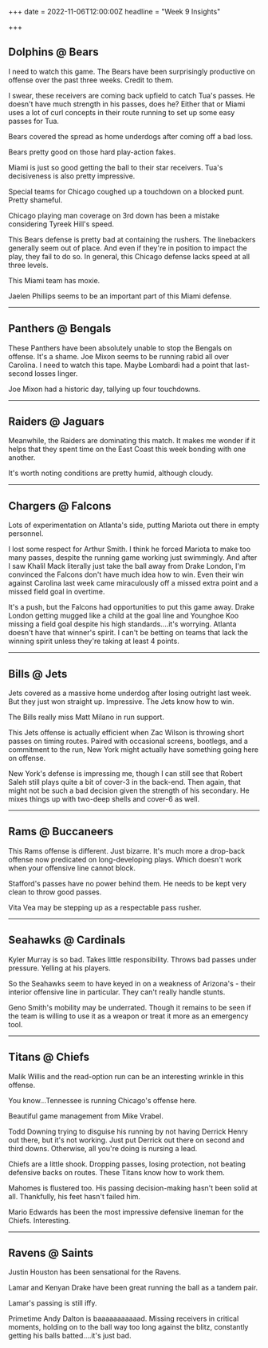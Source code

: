 +++
date = 2022-11-06T12:00:00Z
headline = "Week 9 Insights"

+++
## Dolphins @ Bears

I need to watch this game. The Bears have been surprisingly productive on offense over the past three weeks. Credit to them.

I swear, these receivers are coming back upfield to catch Tua's passes. He doesn't have much strength in his passes, does he? Either that or Miami uses a lot of curl concepts in their route running to set up some easy passes for Tua.

Bears covered the spread as home underdogs after coming off a bad loss.

Bears pretty good on those hard play-action fakes.

Miami is just so good getting the ball to their star receivers. Tua's decisiveness is also pretty impressive.

Special teams for Chicago coughed up a touchdown on a blocked punt. Pretty shameful.

Chicago playing man coverage on 3rd down has been a mistake considering Tyreek Hill's speed.

This Bears defense is pretty bad at containing the rushers. The linebackers generally seem out of place. And even if they're in position to impact the play, they fail to do so. In general, this Chicago defense lacks speed at all three levels.

This Miami team has moxie.

Jaelen Phillips seems to be an important part of this Miami defense.

***

## Panthers @ Bengals

These Panthers have been absolutely unable to stop the Bengals on offense. It's a shame. Joe Mixon seems to be running rabid all over Carolina. I need to watch this tape. Maybe Lombardi had a point that last-second losses linger.

Joe Mixon had a historic day, tallying up four touchdowns.

***

## Raiders @ Jaguars

Meanwhile, the Raiders are dominating this match. It makes me wonder if it helps that they spent time on the East Coast this week bonding with one another.

It's worth noting conditions are pretty humid, although cloudy.

***

## Chargers @ Falcons

Lots of experimentation on Atlanta's side, putting Mariota out there in empty personnel.

I lost some respect for Arthur Smith. I think he forced Mariota to make too many passes, despite the running game working just swimmingly. And after I saw Khalil Mack literally just take the ball away from Drake London, I'm convinced the Falcons don't have much idea how to win. Even their win against Carolina last week came miraculously off a missed extra point and a missed field goal in overtime.

It's a push, but the Falcons had opportunities to put this game away. Drake London getting mugged like a child at the goal line and Younghoe Koo missing a field goal despite his high standards....it's worrying. Atlanta doesn't have that winner's spirit. I can't be betting on teams that lack the winning spirit unless they're taking at least 4 points.

***

## Bills @ Jets

Jets covered as a massive home underdog after losing outright last week. But they just won straight up. Impressive. The Jets know how to win.

The Bills really miss Matt Milano in run support.

This Jets offense is actually efficient when Zac Wilson is throwing short passes on timing routes. Paired with occasional screens, bootlegs, and a commitment to the run, New York might actually have something going here on offense.

New York's defense is impressing me, though I can still see that Robert Saleh still plays quite a bit of cover-3 in the back-end. Then again, that might not be such a bad decision given the strength of his secondary. He mixes things up with two-deep shells and cover-6 as well.

***

## Rams @ Buccaneers

This Rams offense is different. Just bizarre. It's much more a drop-back offense now predicated on long-developing plays. Which doesn't work when your offensive line cannot block.

Stafford's passes have no power behind them. He needs to be kept very clean to throw good passes.

Vita Vea may be stepping up as a respectable pass rusher.

***

## Seahawks @ Cardinals

Kyler Murray is so bad. Takes little responsibility. Throws bad passes under pressure. Yelling at his players.

So the Seahawks seem to have keyed in on a weakness of Arizona's - their interior offensive line in particular. They can't really handle stunts.

Geno Smith's mobility may be underrated. Though it remains to be seen if the team is willing to use it as a weapon or treat it more as an emergency tool.

***

## Titans @ Chiefs

Malik Willis and the read-option run can be an interesting wrinkle in this offense.

You know...Tennessee is running Chicago's offense here.

Beautiful game management from Mike Vrabel.

Todd Downing trying to disguise his running by not having Derrick Henry out there, but it's not working. Just put Derrick out there on second and third downs. Otherwise, all you're doing is nursing a lead.

Chiefs are a little shook. Dropping passes, losing protection, not beating defensive backs on routes. These Titans know how to work them.

Mahomes is flustered too. His passing decision-making hasn't been solid at all. Thankfully, his feet hasn't failed him.

Mario Edwards has been the most impressive defensive lineman for the Chiefs. Interesting.

***

## Ravens @ Saints

Justin Houston has been sensational for the Ravens.

Lamar and Kenyan Drake have been great running the ball as a tandem pair.

Lamar's passing is still iffy.

Primetime Andy Dalton is baaaaaaaaaaad. Missing receivers in critical moments, holding on to the ball way too long against the blitz, constantly getting his balls batted....it's just bad.